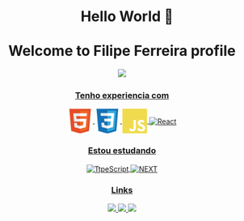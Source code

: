 <div align="center">
<h1> ‎ ‎ ‎  Hello World 👋 <br>
 <br>
 Welcome to Filipe Ferreira profile</h1>

<a href="https://github.com/Filipe-DLL">
<img height="165em" src="https://github-readme-stats.vercel.app/api/top-langs/?username=Filipe-DLL&layout=compact&langs_count=6&theme=tokyonight"/>

  
### Tenho experiencia com

<img align="center" alt="HTML" height="50" width="50" src="https://raw.githubusercontent.com/devicons/devicon/master/icons/html5/html5-original.svg">
<img align="center" alt="CSS" height="50" width="50" src="https://raw.githubusercontent.com/devicons/devicon/master/icons/css3/css3-original.svg">
<img align="center" alt="Js" height="50" width="50" src="https://raw.githubusercontent.com/devicons/devicon/master/icons/javascript/javascript-plain.svg">
<img align="center" alt="React" height="55" width="55" src="https://cdn.jsdelivr.net/gh/devicons/devicon/icons/react/react-original-wordmark.svg">

### Estou estudando

<img align="center" alt="TtpeScript" height="50" width="50" src="https://cdn.jsdelivr.net/gh/devicons/devicon/icons/typescript/typescript-original.svg">
<img align="center" alt="NEXT" height="50" width="50" src="https://cdn.jsdelivr.net/gh/devicons/devicon/icons/nextjs/nextjs-original.svg">

  <!--
### Tenho interesse em
   -->

<br>
 
### Links
  
<a href="https://github.com/Filipe-DLL" target="_blank">
  <img src="https://img.shields.io/badge/-Github-000?style=for-the-badge&logo=Github&logoColor=white">
</a>
  
<a href="https://www.linkedin.com/in/filipe-dll" target="_blank">
  <img src="https://img.shields.io/badge/linkedin-%230077B5.svg?style=for-the-badge&logo=linkedin&logoColor=white">
</a>
  
<a href="https://discord.com/users/403682043373944852" target="_blank">
  <img src="https://img.shields.io/badge/Discord-%235865F2.svg?style=for-the-badge&logo=discord&logoColor=white">
</a>

</div>
